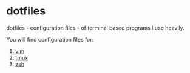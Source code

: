 # dotfiles

dotfiles - configuration files - of terminal based programs I use heavily.

You will find configuration files for:

1. [vim](./vimrc)
2. [tmux](./tmux.conf)
3. [zsh](./zshrc)
